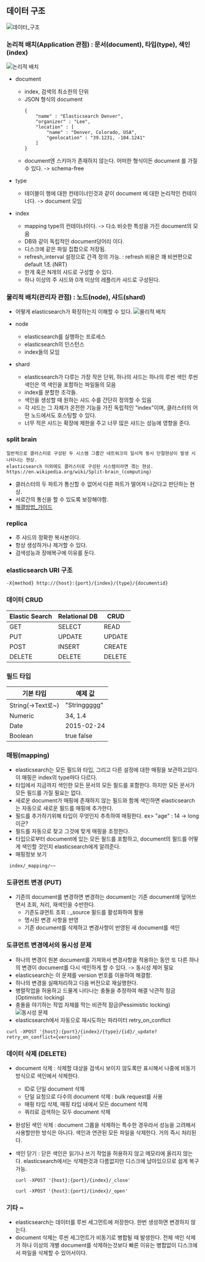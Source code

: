 ## 데이터 구조
![데이터_구조](../img/데이터구조_0.PNG)

### 논리적 배치(Application 관점) : 문서(document), 타입(type), 색인(index)
![논리적 배치](../img/데이터구조_1.jpg)
 - document
    - index, 검색의 최소한의 단위
    - JSON 형식의 document
        ~~~
        {
            "name" : "Elasticsearch Denver",
            "organizer" : "Lee",
            "location" : [
                "name" : "Denver, Colorado, USA",
                "geolocation" : "39.1231, -104.1241"
            ]
        }
        ~~~
    - document엔 스키마가 존재하지 않는다. 어떠한 형식이든 document 를 가질수 있다. -> schema-free

 - type
    - 테이블이 행에 대한 컨테이너인것과 같이 document 에 대한 논리적인 컨테이너다. -> document 모임

 - index
    - mapping type의 컨테이너이다. -> 다소 비슷한 특성을 가진 document의 모음
    - DB와 같이 독립적인 document덩어리 이다.
    - 디스크에 같은 파일 집합으로 저장됨.
    - refresh_interval 설정으로 간격 정의 가능. : refresh 비용은 꽤 비싼편으로 default 1초 (NRT)
    - 한개 혹은 N개의 샤드로 구성할 수 있다.
    - 하나 이상의 주 샤드와 0개 이상의 레플리카 샤드로 구성된다.

### 물리적 배치(관리자 관점) : 노드(node), 샤드(shard)
 - 어떻게 elasticsearch가 확장하는지 이해할 수 있다.
![물리적 배치](../img/데이터구조_2.jpg)
 - node
    - elasticsearch를 실행하는 프로세스
    - elasticsearch의 인스턴스
    - index들의 모임

 - shard
    - elasticsearch가 다루는 가장 작은 단위, 하나의 샤드는 하나의 루씬 색인 루씬 색인은 역 색인을 포함하는 파일들의 모음
    - index를 분할한 조각들.
    - 색인을 생성할 때 원하는 샤드 수를 간단히 정의할 수 있음
    - 각 샤드는 그 자체가 온전한 기능을 가진 독립적인 "index"이며, 클러스터의 어떤 노드에서도 호스팅할 수 있다.
    - 너무 적은 샤드는 확장에 제한을 주고 너무 많은 샤드는 성능에 영향을 준다.

### split brain
 ~~~
 일반적으로 클러스터로 구성된 두 시스템 그룹간 네트워크의 일시적 동시 단절현상이 발생 시 나타나는 현상.
 elasticsearch 이외에도 클러스터로 구성된 시스템이라면 겪는 현상.
 https://en.wikipedia.org/wiki/Split-brain_(computing)
 ~~~
 - 클러스터의 두 파트가 통신할 수 없어서 다른 파트가 떨어져 나갔다고 판단하는 현상.
 - 서로간의 통신을 할 수 있도록 보장해야함.
 - [해결방법_가이드](https://www.elastic.co/guide/en/elasticsearch/reference/6.1/modules-node.html#split-brain)

### replica
 - 주 샤드의 정확한 복사본이다.
 - 항상 생성하거나 제거할 수 있다.
 - 검색성능과 장애복구에 이유를 둔다.

### elasticsearch URI 구조
~~~
-X{method} http://{host}:{port}/{index}/{type}/{documentid}
~~~

### 데이터 CRUD
| Elastic Search | Relational DB | CRUD |
|---|---|---|  
| GET | SELECT | READ |
| PUT | UPDATE | UPDATE |
| POST | INSERT | CREATE |
| DELETE | DELETE | DELETE |

### 필드 타입
| 기본 타입 | 예제 값 |
|---|---|
| String(->Text로~) | "Stringgggg" |  
| Numeric | 34, 1.4 |
| Date | 2015-02-24 |
| Boolean | true false |

### 매핑(mapping)
 - elasticsearch는 모든 필드와 타입, 그리고 다른 설정에 대한 매핑을 보관하고있다. 이 매핑은 index의 type마다 다르다.
 - 타입에서 지금까지 색인한 모든 문서의 모든 필드를 포함한다. 하지만 모든 문서가 모든 필드를 가질 필요는 없다.
 - 새로운 document가 매핑에 존재하지 않는 필드와 함께 색인하면 elasticsearch 는 자동으로 새로운 필드를 매핑에 추가한다.
 - 필드를 추가하기위해 타입이 무엇인지 추측하여 매핑한다.
  ex> "age" : 14 -> long 이군?
 - 필드를 자동으로 찾고 그것에 맞게 매핑을 조정한다.
 - 타입으로부터 document에 있는 모든 필드를 포함하고, document의 필드를 어떻게 색인할 것인지 elasticsearch에게 알려준다.
 - 매핑정보 보기
~~~
 index/_mapping/~~
~~~

### 도큐먼트 변경 (PUT)
 - 기존의 document를 변경하면 변경하는 document는 기존 document에 덮어쓰면서 조회, 처리, 재색인을 수반한다.
    - 기존도큐먼트 조회 : _source 필드를 활성화하여 활용
    - 명시된 변경 사항을 반영
    - 기존 document를 삭제하고 변경사항이 반영된 새 document를 색인

### 도큐먼트 변경에서의 동시성 문제
 - 하나의 변경이 원본 document를 가져와서 변경사항을 적용하는 동안 또 다른 하나의 변경이 document를 다시 색인하게 할 수 있다. -> 동시성 제어 필요
 - elasticsearch는 이 문제를 version 번호를 이용하여 해결함.
 - 하나의 변경을 실패처리하고 다음 버전으로 재실행한다.
 - 병렬작업을 허용하고 드물게 나타나는 충돌을 추정하여 해결 낙관적 잠금 (Optimistic locking)
 - 충돌을 야기하는 작업 자체를 막는 비관적 잠금(Pessimistic locking)
![동시성 문제](../img/데이터구조_3.jpg)
 - elasticsearch에서 자동으로 재시도하는 파라미터 retry_on_conflict
 ~~~
 curl -XPOST '{host}:{port}/{index}/{type}/{id}/_update?retry_on_conflict={version}'
 ~~~

### 데이터 삭제 (DELETE)
 - document 삭제 : 삭제할 대상을 검색시 보이지 않도록만 표시해서 나중에 비동기 방식으로 색인에서 삭제한다.
    - ID로 단일 document 삭제
    - 단일 요청으로 다수의 document 삭제 : bulk request를 사용
    - 매핑 타입 삭제, 매핑 타입 내에서 모든 document 삭제
    - 쿼리로 검색하는 모두 document 삭제

 - 완성된 색인 삭제 : document 그룹을 삭제하는 특수한 경우라서 성능을 고려해서 사용할만한 방식은 아니다. 색인과 연관된 모든 파일을 삭제한다. 거의 즉시 처리된다.

 - 색인 닫기 : 닫은 색인은 읽기나 쓰기 작업을 허용하지 않고 메모리에 올리지 않는다. elasticsearch에서는 삭제한것과 다름없지만 디스크에 남아있으므로 쉽게 복구가능.
    ~~~
    curl -XPOST '{host}:{port}/{index}/_close'
    ~~~
    ~~~
    curl -XPOST '{host}:{port}/{index}/_open'
    ~~~

### 기타 ~
 - elasticsearch는 데이터를 루씬 세그먼트에 저장한다. 한번 생성하면 변경하지 않는다.
 - document 삭제는 루씬 세그먼트가 비동기로 병합될 때 발생한다. 전체 색인 삭제가 하나 이상의 개별 document를 삭제하는것보다 빠른 이유는 병합없이 디스크에서 파일을 삭제할 수 있어서이다.
